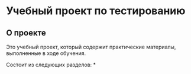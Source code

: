 # Учебный проект по тестированию

## О проекте

Это учебный проект, который содержит практические материалы, выполненные в ходе обучения.

Состоит из следующих разделов:
* 
